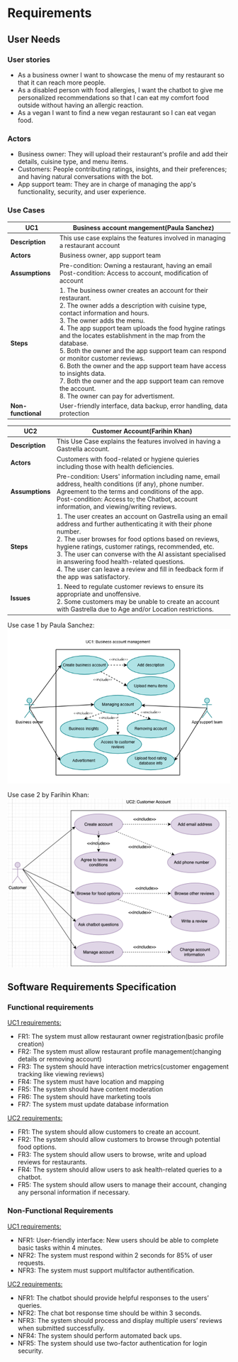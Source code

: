 # Requirements

## User Needs

### User stories
- As a business owner I want to showcase the menu of my restaurant so that it can reach more people.
- As a disabled person with food allergies, I want the chatbot to give me personalized recommendations so that I can eat my comfort food outside without having an allergic reaction.
- As a vegan I want to find a new vegan restaurant so I can eat vegan food.

### Actors
- Business owner: They will upload their restaurant's profile and add their details, cuisine type, and menu items.
- Customers: People contributing ratings, insights, and their preferences; and having natural conversations with the bot.
- App support team: They are in charge of managing the app's functionality, security, and user experience.

### Use Cases
| UC1 | Business account mangement(Paula Sanchez) | 
| -------------------------------------- | ------------------- |
| **Description** | This use case explains the features involved in managing a restaurant account |
| **Actors** | Business owner, app support team |
| **Assumptions** | Pre-condition: Owning a restaurant, having an email <br> Post-condition: Access to account, modification of account</td></tr>
| **Steps** | 1. The business owner creates an account for their restaurant. <br> 2. The owner adds a description with cuisine type, contact information and hours.<br> 3. The owner adds the menu.<br> 4. The app support team uploads the food hygine ratings and the locates establishment in the map from the database. <br> 5. Both the owner and the app support team can respond or monitor customer reviews.<br> 6. Both the owner and the app support team have access to insights data.<br> 7. Both the owner and the app support team can remove the account. <br> 8. The owner can pay for advertisment. |
| **Non-functional** | User-friendly interface, data backup, error handling, data protection |


| UC2 | Customer Account(Farihin Khan) | 
| -------------------------------------- | ------------------- |
| **Description** | This Use Case explains the features involved in having a Gastrella account. |
| **Actors** | Customers with food-related or hygiene quieries including those with health deficiencies. |
| **Assumptions** | Pre-condition: Users' information including name, email address, health conditions (if any), phone number. Agreement to the terms and conditions of the app.<br> Post-condition: Access to; the Chatbot, account information, and viewing/writing reviews.
| **Steps** | 1. The user creates an account on Gastrella using an email address and further authenticating it with their phone number. <br> 2. The user browses for food options based on reviews, hygiene ratings, customer ratings, recommended, etc.<br> 3. The user can converse with the AI assistant specialised in answering food health-related questions. <br> 4. The user can leave a review and fill in feedback form if the app was satisfactory. |
| **Issues** |1.  Need to regulate customer reviews to ensure its appropriate and unoffensive.<br> 2.  Some customers may be unable to create an account with Gastrella due to Age and/or Location restrictions. |


Use case 1 by Paula Sanchez: <br>
![Use case 1](images/uc1.png) <br>

Use case 2 by Farihin Khan: <br>
![Use case 2](images/usecase2.png)



## Software Requirements Specification
### Functional requirements    
<u>UC1 requirements:</u>
- FR1: The system must allow restaurant owner registration(basic profile creation)
- FR2: The system must allow restaurant profile management(changing details or removing account)
- FR3: The system should have interaction metrics(customer engagement tracking like viewing reviews)
- FR4: The system must have location and mapping
- FR5: The system should have content moderation
- FR6: The system should have marketing tools
- FR7: The system must update database information

<u>UC2 requirements:</u>
- FR1: The system should allow customers to create an account.
- FR2: The system should allow customers to browse through potential food options.
- FR3: The system should allow users to browse, write and upload reviews for restaurants. 
- FR4: The system should allow users to ask health-related queries to a chatbot.
- FR5: The system should allow users to manage their account, changing any personal information if necessary.


### Non-Functional Requirements
<u>UC1 requirements:</u>
- NFR1: User-friendly interface: New users should be able to complete basic tasks within 4 minutes.
- NFR2: The system must respond within 2 seconds for 85% of user requests.
- NFR3: The system must support multifactor authentification.

<u>UC2 requirements:</u>
- NFR1: The chatbot should provide helpful responses to the users’ queries.
- NFR2: The chat bot response time should be within 3 seconds.
- NFR3: The system should process and display multiple users’ reviews when submitted successfully.
- NFR4: The system should perform automated back ups.
- NFR5: The system should use two-factor authentication for login security.

  
